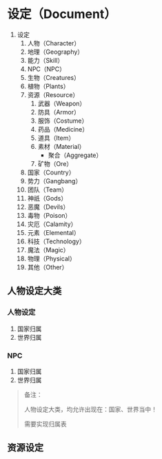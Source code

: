 # 设定（Document）

1. 设定
   1. 人物（Character）
   2. 地理（Geography）
   3. 能力（Skill）
   4. NPC（NPC）
   5. 生物（Creatures）
   6. 植物（Plants）
   7. 资源（Resource）
      1. 武器（Weapon）
      2. 防具（Armor）
      3. 服饰（Costume）
      4. 药品（Medicine）
      5. 道具（Item）
      6. 素材（Material）
         - 聚合（Aggregate）
      7. 矿物（Ore）
   8. 国家（Country）
   9. 势力（Gangbang）
   10. 团队（Team）
   11. 神祇（Gods）
   12. 恶魔（Devils）
   13. 毒物（Poison）
   14. 灾厄（Calamity）
   15. 元素（Elemental）
   16. 科技（Technology）
   17. 魔法（Magic）
   18. 物理（Physical）
   19. 其他（Other）

## 

## 人物设定大类

### 人物设定

1. 国家归属
2. 世界归属

### NPC

1. 国家归属
2. 世界归属

> 备注：
>
> 人物设定大类，均允许出现在：国家、世界当中！
>
> 需要实现归属表

## 资源设定

